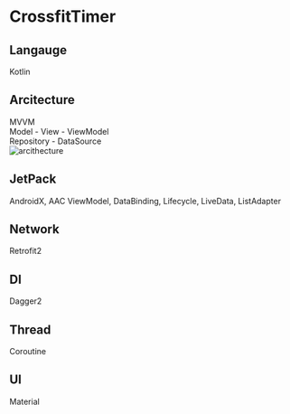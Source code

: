 # CrossfitTimer

## Langauge
Kotlin

## Arcitecture
MVVM  
Model - View - ViewModel   
Repository - DataSource   
![arcithecture](https://github.com/jess-jang/CrossfitTimer/blob/master/arcithecture_plan.png)

## JetPack
AndroidX, AAC ViewModel, DataBinding, Lifecycle, LiveData, ListAdapter

## Network
Retrofit2

## DI
Dagger2

## Thread
Coroutine

## UI
Material
